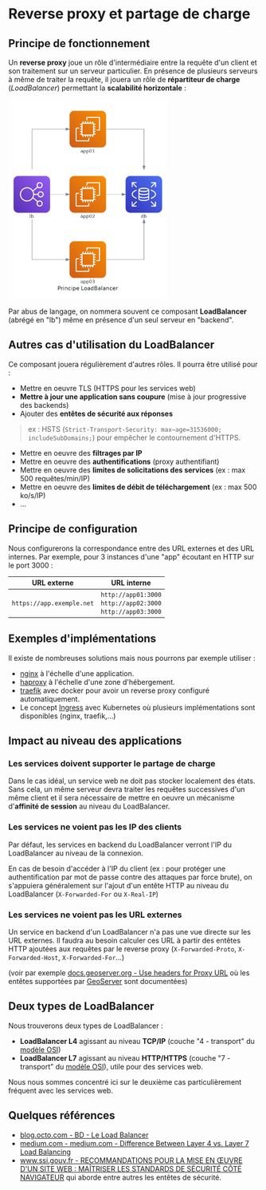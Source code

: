 # Reverse proxy et partage de charge

## Principe de fonctionnement

Un **reverse proxy** joue un rôle d'intermédiaire entre la requête d'un client et son traitement sur un serveur particulier. En présence de plusieurs serveurs à même de traiter la requête, il jouera un rôle de **répartiteur de charge** (*LoadBalancer*) permettant la **scalabilité horizontale** :

<div class="center">
    <img alt="Principe du partage" src="img/principe-lb.png" style="height: 400px" />
</div>

Par abus de langage, on nommera souvent ce composant **LoadBalancer** (abrégé en "lb") même en présence d'un seul serveur en "backend".

## Autres cas d'utilisation du LoadBalancer

Ce composant jouera régulièrement d'autres rôles. Il pourra être utilisé pour :

* Mettre en oeuvre TLS (HTTPS pour les services web)
* **Mettre à jour une application sans coupure** (mise à jour progressive des backends)
* Ajouter des **entêtes de sécurité aux réponses**

> ex : HSTS (`Strict-Transport-Security: max−age=31536000; includeSubDomains;`) pour empêcher le contournement d'HTTPS.

* Mettre en oeuvre des **filtrages par IP**
* Mettre en oeuvre des **authentifications** (proxy authentifiant)
* Mettre en oeuvre des **limites de solicitations des services** (ex : max 500 requêtes/min/IP)
* Mettre en oeuvre des **limites de débit de téléchargement** (ex : max 500 ko/s/IP)
* ...

## Principe de configuration

Nous configurerons la correspondance entre des URL externes et des URL internes. Par exemple, pour 3 instances d'une "app" écoutant en HTTP sur le port 3000 :

| URL externe               | URL interne                                                           |
| ------------------------- | --------------------------------------------------------------------- |
| `https://app.exemple.net` | `http://app01:3000`<br />`http://app02:3000`<br />`http://app03:3000` |


## Exemples d'implémentations

Il existe de nombreuses solutions mais nous pourrons par exemple utiliser :

* [nginx](https://docs.nginx.com/nginx/admin-guide/load-balancer/http-load-balancer/) à l'échelle d'une application.
* [haproxy](https://www.haproxy.com/fr/blog/haproxy-configuration-basics-load-balance-your-servers/) à l'échelle d'une zone d'hébergement.
* [traefik](https://doc.traefik.io/traefik/) avec docker pour avoir un reverse proxy configuré automatiquement.
* Le concept [Ingress](https://kubernetes.io/docs/concepts/services-networking/ingress/) avec Kubernetes où plusieurs implémentations sont disponibles (nginx, traefik,...)

## Impact au niveau des applications

### Les services doivent supporter le partage de charge

Dans le cas idéal, un service web ne doit pas stocker localement des états. Sans cela, un même serveur devra traiter les requêtes successives d'un même client et il sera nécessaire de mettre en oeuvre un mécanisme d'**affinité de session** au niveau du LoadBalancer.

### Les services ne voient pas les IP des clients

Par défaut, les services en backend du LoadBalancer verront l'IP du LoadBalancer au niveau de la connexion.

En cas de besoin d'accéder à l'IP du client (ex : pour protéger une authentification par mot de passe contre des attaques par force brute), on s'appuiera généralement sur l'ajout d'un entête HTTP au niveau du LoadBalancer (`X-Forwarded-For` ou `X-Real-IP`)

### Les services ne voient pas les URL externes

Un service en backend d'un LoadBalancer n'a pas une vue directe sur les URL externes. Il faudra au besoin calculer ces URL à partir des entêtes HTTP ajoutées aux requêtes par le reverse proxy (`X-Forwarded-Proto`, `X-Forwarded-Host`, `X-Forwarded-For`...)

(voir par exemple [docs.geoserver.org - Use headers for Proxy URL](https://docs.geoserver.org/stable/en/user/configuration/globalsettings.html#use-headers-for-proxy-url) où les entêtes supportées par [GeoServer](https://geoserver.org/) sont documentées)

## Deux types de LoadBalancer

Nous trouverons deux types de LoadBalancer :

* **LoadBalancer L4** agissant au niveau **TCP/IP** (couche "4 - transport" du [modèle OSI](https://fr.wikipedia.org/wiki/Mod%C3%A8le_OSI))
* **LoadBalancer L7** agissant au niveau **HTTP/HTTPS** (couche "7 - transport" du [modèle OSI](https://fr.wikipedia.org/wiki/Mod%C3%A8le_OSI)), utile pour des services web.

Nous nous sommes concentré ici sur le deuxième cas particulièrement fréquent avec les services web.

## Quelques références

* [blog.octo.com - BD - Le Load Balancer](https://blog.octo.com/bd-le-load-balancer/)
* [medium.com - medium.com - Difference Between Layer 4 vs. Layer 7 Load Balancing](https://medium.com/@harishramkumar/difference-between-layer-4-vs-layer-7-load-balancing-57464e29ed9f)
* [www.ssi.gouv.fr - RECOMMANDATIONS POUR LA MISE EN ŒUVRE D'UN SITE WEB : MAÎTRISER LES STANDARDS DE SÉCURITÉ CÔTÉ NAVIGATEUR](https://www.ssi.gouv.fr/uploads/2013/05/anssi-guide-recommandations_mise_en_oeuvre_site_web_maitriser_standards_securite_cote_navigateur-v2.0.pdf) qui aborde entre autres les entêtes de sécurité.


